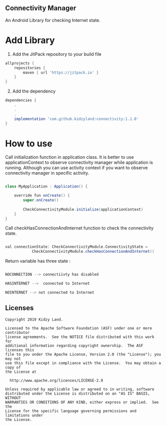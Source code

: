 ## Connectivity Manager

An Android Library for checking Internet state.


# Add Library

1. Add the JitPack repository to your build file
```groovy
allprojects {
    repositories {
        maven { url 'https://jitpack.io' }
    }
}
```

2. Add the dependency
```groovy
dependencies {
    .
    .
    .
    implementation 'com.github.kidzyland:connectivity:1.1.0'
}
```


# How to use 

Call initialization function in application class. It is better to use applicationContext to observe connectivity manager while application is running. 
Although you can use activity context if you want to observe connectivity manager in specific activity.
```groovy

class MyApplication : Application() {

    override fun onCreate() {
        super.onCreate()
      
        CheckConnectivityModule.initialize(applicationContext)
    }
}

```

Call checkHasConnectionAndInternet function to check the connectivity state.

```groovy

val connectionState: CheckConnectivityModule.ConnectivityState =
            CheckConnectivityModule.checkHasConnectionAndInternet()

```

Return variable has three state : 

```groovy

NOCONNECTION --> connectiivty has disabled

HASINTERNET -->  connected to Internet

NOINTERNET --> not connected to Internet

```



## Licenses
```
Copyright 2019 Kidzy Land.

Licensed to the Apache Software Foundation (ASF) under one or more contributor
license agreements.  See the NOTICE file distributed with this work for
additional information regarding copyright ownership.  The ASF licenses this
file to you under the Apache License, Version 2.0 (the "License"); you may not
use this file except in compliance with the License.  You may obtain a copy of
the License at

  http://www.apache.org/licenses/LICENSE-2.0

Unless required by applicable law or agreed to in writing, software
distributed under the License is distributed on an "AS IS" BASIS, WITHOUT
WARRANTIES OR CONDITIONS OF ANY KIND, either express or implied.  See the
License for the specific language governing permissions and limitations under
the License.
```



